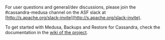 <!--
# Copyright 2019 Spotify AB. All rights reserved.
#
# Licensed under the Apache License, Version 2.0 (the "License");
# you may not use this file except in compliance with the License.
# You may obtain a copy of the License at
#
# http://www.apache.org/licenses/LICENSE-2.0
#
# Unless required by applicable law or agreed to in writing, software
# distributed under the License is distributed on an "AS IS" BASIS,
# WITHOUT WARRANTIES OR CONDITIONS OF ANY KIND, either express or implied.
# See the License for the specific language governing permissions and
# limitations under the License.
-->

For user questions and general/dev discussions, please join the #cassandra-medusa channel on the ASF slack at [http://s.apache.org/slack-invite](http://s.apache.org/slack-invite).

To get started with Medusa, Backups and Restore for Cassandra, check the documentation in the [wiki of the project](../../wiki).
